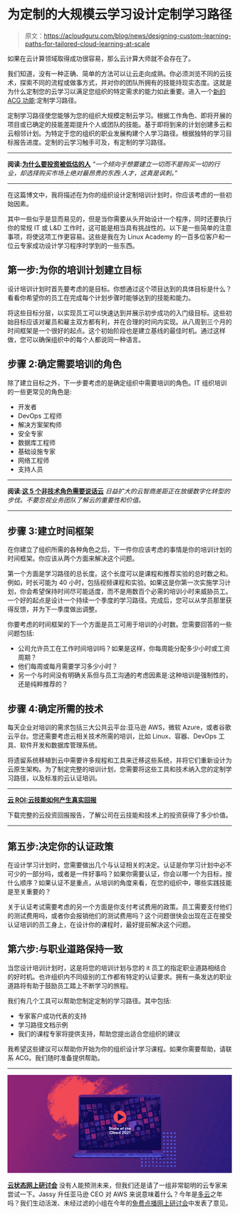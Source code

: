# 为定制的大规模云学习设计定制学习路径

> 原文：<https://acloudguru.com/blog/news/designing-custom-learning-paths-for-tailored-cloud-learning-at-scale>

如果在云计算领域取得成功很容易，那么云计算大师就不会存在了。

我们知道，没有一种正确、简单的方法可以让云走向成熟。你必须浏览不同的云技术，探索不同的流程或做事方式，并对你的团队所拥有的技能持现实态度。这就是为什么定制您的云学习以满足您组织的特定需求的能力如此重要。进入一个[新的 ACG 功能](https://acloudguru.com/blog/news/new-features-on-a-cloud-guru):定制学习路径。

定制学习路径使您能够为您的组织大规模定制云学习。根据工作角色、即将开展的项目或已确定的技能差距提升个人或团队的技能。基于即将到来的计划创建多云和云相邻计划。为特定于您的组织的职业发展构建个人学习路径。根据独特的学习目标报告进度。定制的云学习触手可及，有定制的学习路径。

* * *

**阅读:[为什么要投资被低估的人](https://acloudguru.com/blog/business/why-you-should-invest-in-undervalued-people)** *“一个倾向于想要建立一切而不是购买一切的行业，却选择购买市场上绝对最昂贵的东西:人才，这真是讽刺。”*

* * *

在这篇博文中，我将描述在为你的组织设计定制培训计划时，你应该考虑的一些初始因素。

其中一些似乎是显而易见的，但是当你需要从头开始设计一个程序，同时还要执行你的常规 IT 或 L&D 工作时，这可能是相当具有挑战性的。以下是一些简单的注意事项，将使这项工作更容易。这些是我在为 Linux Academy 的一百多位客户和一位云专家成功设计学习程序时学到的一些东西。

## 第一步:为你的培训计划建立目标

设计培训计划时首先要考虑的是目标。你想通过这个项目达到的具体目标是什么？看看你希望你的员工在完成每个计划步骤时能够达到的技能和能力。

将这些目标分层，以实现员工可以快速达到并展示初步成功的入门级目标。这些初始目标应该对雇员和雇主双方都有利，并在合理的时间内实现。从八周到三个月的时间框架是一个很好的起点。这个初始阶段也是建立基线的最佳时机。通过这样做，您可以确保组织中的每个人都说同一种语言。

## 步骤 2:确定需要培训的角色

除了建立目标之外，下一步要考虑的是确定组织中需要培训的角色。IT 组织培训的一些更常见的角色是:

*   开发者
*   DevOps 工程师
*   解决方案架构师
*   安全专家
*   数据库工程师
*   基础设施专家
*   网络工程师
*   支持人员

* * *

**阅读:[这 5 个非技术角色需要说话云](https://acloudguru.com/blog/business/not-just-for-it-these-5-non-technical-roles-need-to-speak-cloud)**
*日益扩大的云智商差距正在放缓数字化转型的步伐。不要忽视业务团队了解云的重要性和价值。*

* * *

## 步骤 3:建立时间框架

在你建立了组织所需的各种角色之后，下一件你应该考虑的事情是你的培训计划的时间框架。你应该从两个方面来解决这个问题。

第一个方面是学习路径的总长度。这个长度可以是课程和推荐实验的总时数之和。例如，时长可能为 40 小时，包括视频课程和实验。如果这是你第一次实施学习计划，你会希望保持时间尽可能适度，而不是用数百个必需的培训小时来威胁员工。一个好的起点是设计一个持续一个季度的学习路径。完成后，您可以从学员那里获得反馈，并为下一季度做出调整。

你要考虑的时间框架的下一个方面是员工可用于培训的小时数。您需要回答的一些问题包括:

*   公司允许员工在工作时间培训吗？如果是这样，你每周能分配多少小时或工资周期？
*   他们每周或每月需要学习多少小时？
*   另一个与时间没有明确关系但与员工沟通的考虑因素是:这种培训是强制性的，还是纯粹推荐的？

## 步骤 4:确定所需的技术

每天企业对培训的需求包括三大公共云平台:亚马逊 AWS，微软 Azure，或者谷歌云平台。您还需要考虑云相关技术所需的培训，比如 Linux、容器、DevOps 工具、软件开发和数据库管理系统。

将遗留系统移植到云中需要许多规程和工具来迁移这些系统，并将它们重新设计为云原生架构。为了制定完整的培训计划，您需要将这些工具和技术纳入您的定制学习路径，以及标准的云认证培训。

* * *

[**云 ROI:云技能如何产生真实回报**](https://get.acloudguru.com/how-the-cloud-helps-you-grow)

下载完整的云投资回报报告，了解公司在云技能和技术上的投资获得了多少价值。

* * *

## 第五步:决定你的认证政策

在设计学习计划时，您需要做出几个与认证相关的决定。认证是你学习计划中必不可少的一部分吗，或者是一件好事吗？如果你需要认证，你会以哪一个为目标，按什么顺序？如果认证不是重点，从培训的角度来看，在您的组织中，哪些实践技能是至关重要的？

关于认证考试需要考虑的另一个方面是你支付考试费用的政策。员工需要支付他们的测试费用吗，或者你会报销他们的测试费用吗？这个问题很快会出现在正在接受认证培训的员工身上，在设计你的课程时，最好提前解决这个问题。

## 第六步:与职业道路保持一致

当您设计培训计划时，这是将您的培训计划与您的 it 员工的指定职业道路相结合的好时机。也许组织内不同级别的工作都有特定的认证要求。拥有一条发达的职业道路将有助于鼓励员工踏上不断学习的旅程。

我们有几个工具可以帮助您制定定制的学习路径。其中包括:

*   专家客户成功代表的支持
*   学习路径文档示例
*   我们的课程专家将提供支持，帮助您提出适合您组织的建议

我希望这些建议可以帮助你开始为你的组织设计学习课程。如果你需要帮助，请联系 ACG。我们随时准备提供帮助。

* * *

[![State of Cloud '21](img/fe1cfbb92221329d76a8bce25a1f9a0b.png)](https://go.acloudguru.com/state-of-the-cloud-webinar)

[**云状态网上研讨会**](https://go.acloudguru.com/state-of-the-cloud-webinar) 没有人能预测未来，但我们还是请了一组非常聪明的云专家来尝试一下。Jassy 升任亚马逊 CEO 对 AWS 来说意味着什么？今年是[多云](https://acloudguru.com/blog/business/aws-just-went-multi-cloud-and-its-only-the-beginning)之年吗？我们生动活泼、未经过滤的小组在今年的[免费点播网上研讨会](https://go.acloudguru.com/state-of-the-cloud-webinar)中发表了意见。